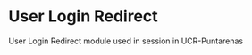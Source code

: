 User Login Redirect
===================

User Login Redirect module used in session in UCR-Puntarenas
